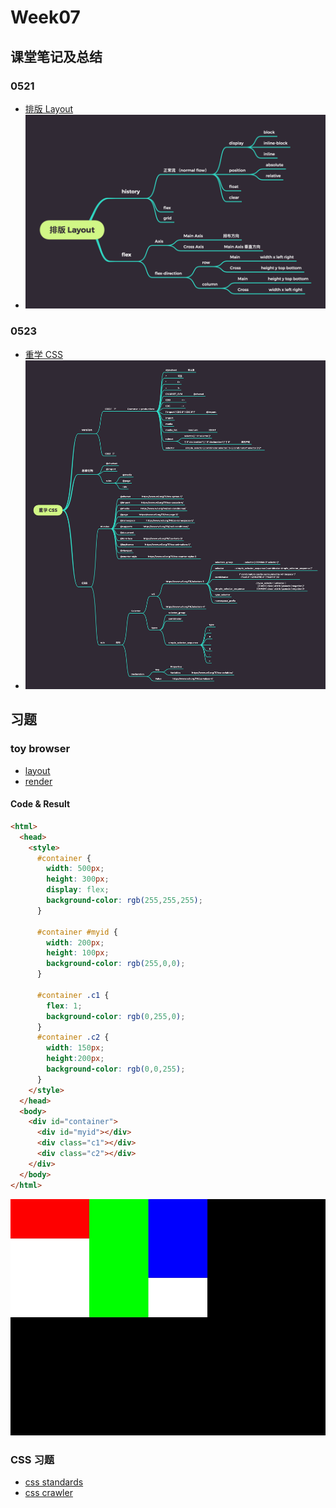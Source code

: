 # Week07

## 课堂笔记及总结

### 0521


- [排版 Layout](./2020-05-21.md)
- ![layout](./layout.png)


### 0523

- [重学 CSS](./2020-05-23.md)
- ![重学 CSS](./css.png)



## 习题


### toy browser


- [layout](./toy-browser/layout/index.js)
- [render](./toy-browser/render/index.js)

#### Code & Result

```html
<html>
  <head>
    <style>
      #container {
        width: 500px;
        height: 300px;
        display: flex;
        background-color: rgb(255,255,255);
      }

      #container #myid {
        width: 200px;
        height: 100px;
        background-color: rgb(255,0,0);
      }

      #container .c1 {
        flex: 1;
        background-color: rgb(0,255,0);
      }
      #container .c2 {
        width: 150px;
        height:200px;
        background-color: rgb(0,0,255);
      }
    </style>
  </head>
  <body>
    <div id="container">
      <div id="myid"></div>
      <div class="c1"></div>
      <div class="c2"></div>
    </div>
  </body>
</html>
```

![result](./toy-browser/viewport.jpg)

### CSS 习题

- [css standards](./css_standards.json)
- [css crawler](./css_crawler.js)


